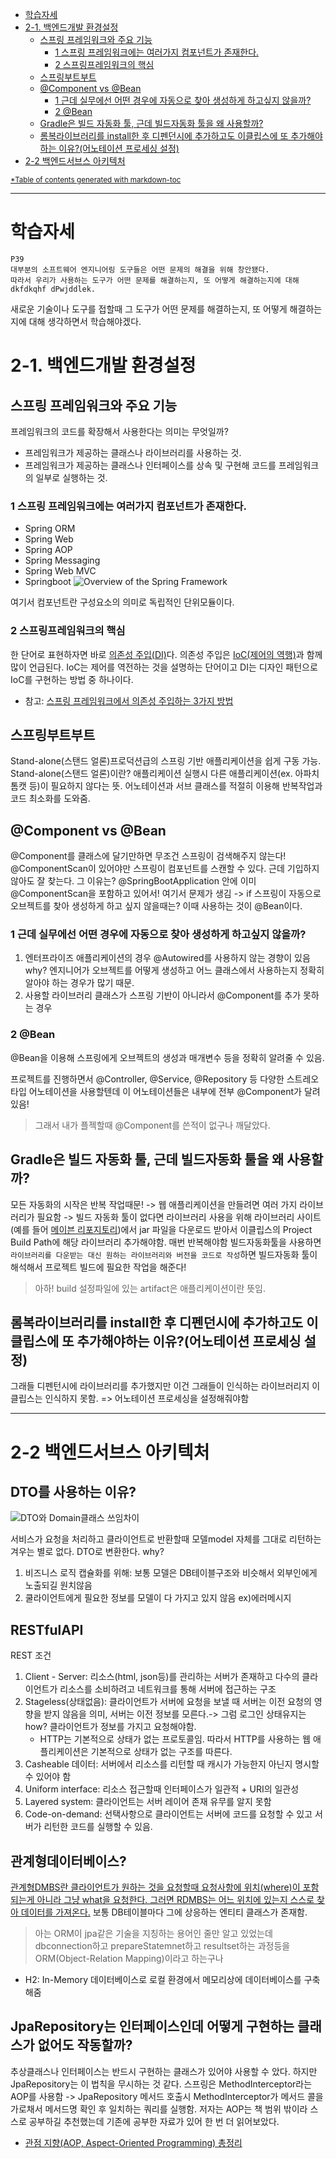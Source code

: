 - [학습자세](#학습자세)
- [2-1. 백엔드개발 환경설정](#2-1-백엔드개발-환경설정)
	- [스프링 프레임워크와 주요 기능](#스프링-프레임워크와-주요-기능)
		- [1 스프링 프레임워크에는 여러가지 컴포넌트가 존재한다.](#1-스프링-프레임워크에는-여러가지-컴포넌트가-존재한다)
		- [2 스프링프레임워크의 핵심](#2-스프링프레임워크의-핵심)
	- [스프링부트부트](#스프링부트부트)
	- [@Component vs @Bean](#component-vs-bean)
		- [1 근데 실무에선 어떤 경우에 자동으로 찾아 생성하게 하고싶지 않을까?](#1-근데-실무에선-어떤-경우에-자동으로-찾아-생성하게-하고싶지-않을까)
		- [2 @Bean](#2-bean)
	- [Gradle은 빌드 자동화 툴, 근데 빌드자동화 툴을 왜 사용할까?](#gradle은-빌드-자동화-툴-근데-빌드자동화-툴을-왜-사용할까)
	- [롬복라이브러리를 install한 후 디펜던시에 추가하고도 이클립스에 또 추가해야하는 이유?(어노테이션 프로세싱 설정)](#롬복라이브러리를-install한-후-디펜던시에-추가하고도-이클립스에-또-추가해야하는-이유어노테이션-프로세싱-설정)
- [2-2 백엔드서브스 아키텍처](#2-2-백엔드서브스-아키텍처)

<small><a href='https://magnetikonline.github.io/markdown-toc-generate/'> *Table of contents generated with markdown-toc</a></small>


***

# 학습자세

```
P39
대부분의 소프트웨어 엔지니어링 도구들은 어떤 문제의 해결을 위해 창안됐다.
따라서 우리가 사용하는 도구가 어떤 문제를 해결하는지, 또 어떻게 해결하는지에 대해 dkfdkqhf dPwjddlek.
```

새로운 기술이나 도구를 접할때 그 도구가 어떤 문제를 해결하는지, 또 어떻게 해결하는지에 대해 생각하면서 학습해야겠다.

# 2-1. 백엔드개발 환경설정
## 스프링 프레임워크와 주요 기능
프레임워크의 코드를 확장해서 사용한다는 의미는 무엇일까?
- 프레임워크가 제공하는 클래스나 라이브러리를 사용하는 것.
- 프레임워크가 제공하는 클래스나 인터페이스를 상속 및 구현해 코드를 프레임워크의 일부로 실행하는 것.

### 1 스프링 프레임워크에는 여러가지 컴포넌트가 존재한다.
- Spring ORM
- Spring Web
- Spring AOP
- Spring Messaging
- Spring Web MVC
- Springboot
![Overview of the Spring Framework](https://docs.spring.io/spring-framework/docs/4.0.x/spring-framework-reference/html/images/spring-overview.png)

여기서 컴포넌트란 구성요소의 의미로 독립적인 단위모듈이다.

### 2 스프링프레임워크의 핵심
한 단어로 표현하자면 바로 [의존성 주입(DI)](https://sowon-dev.github.io/2020/10/03/201003spring-1/#%EC%9D%98%EC%A1%B4%EC%84%B1-%EC%A3%BC%EC%9E%85-DI-Dependency-Injection)다.
의존성 주입은 [IoC(제어의 역행)](https://sowon-dev.github.io/2020/10/03/201003spring-1/#%EC%A0%9C%EC%96%B4%EC%9D%98-%EC%97%AD%ED%96%89-IoC-Inversion-of-Control)과 함께 많이 언급된다.
IoC는 제어를 역전하는 것을 설명하는 단어이고 DI는 디자인 패턴으로 IoC를 구현하는 방법 중 하나이다.
- 참고: [스프링 프레임워크에서 의존성 주입하는 3가지 방법](https://sowon-dev.github.io/2020/10/03/201003spring-1/#%EC%9D%98%EC%A1%B4%EC%84%B1-%EC%A3%BC%EC%9E%85-3%EA%B0%80%EC%A7%80-%EB%B0%A9%EB%B2%95)

## 스프링부트부트
Stand-alone(스탠드 얼론)프로덕션급의 스프링 기반 애플리케이션을 쉽게 구동 가능.
Stand-alone(스탠드 얼론)이란? 애플리케이션 실행시 다른 애플리케이션(ex. 아파치 톰캣 등)이 필요하지 않다는 뜻.
어노테이션과 서브 클래스를 적절히 이용해 반복작업과 코드 최소화를 도와줌.

## @Component vs @Bean
@Component를 클래스에 달기만하면 무조건 스프링이 검색해주지 않는다! @ComponentScan이 있어야만 스프링이 컴포넌트를 스캔할 수 있다.
근데 기입하지 않아도 잘 찾는다. 그 이유는? @SpringBootApplication 안에 이미 @ComponentScan을 포함하고 있어서!
여기서 문제가 생김 -> if 스프링이 자동으로 오브젝트를 찾아 생성하게 하고 싶지 않을때는?
이때 사용하는 것이 @Bean이다. 

### 1 근데 실무에선 어떤 경우에 자동으로 찾아 생성하게 하고싶지 않을까?
1. 엔터프라이즈 애플리케이션의 경우 @Autowired를 사용하지 않는 경향이 있음 why? 엔지니어가 오브젝트를 어떻게 생성하고 어느 클래스에서 사용하는지 정확히 알아야 하는 경우가 많기 때문.
2. 사용할 라이브러리 클래스가 스프링 기반이 아니라서 @Component를 추가 못하는 경우

### 2 @Bean
@Bean을 이용해 스프링에게 오브젝트의 생성과 매개변수 등을 정확히 알려줄 수 있음.

프로젝트를 진행하면서 @Controller, @Service, @Repository 등 다양한 스트레오타입 어노테이션을 사용할텐데 이 어노테이션들은 내부에 전부 @Component가 달려있음!
> 그래서 내가 플젝할때 @Component를 쓴적이 없구나 깨달았다.

## Gradle은 빌드 자동화 툴, 근데 빌드자동화 툴을 왜 사용할까?
모든 자동화의 시작은 반복 작업때문! -> 웹 애플리케이션을 만들려면 여러 가지 라이브러리가 필요함 -> 빌드 자동화 툴이 없다면 라이브러리 사용을 위해 라이브러리 사이트(예를 들어 [메이븐 리포지토리](https://mvnrepository.com/))에서 jar 파일을 다운로드 받아서 이클립스의 Project Build Path에 해당 라이브러리 추가해야함. 매번 반복해야함
빌드자동화툴을 사용하면 `라이브러리를 다운받는 대신 원하는 라이브러리와 버전을 코드로 작성`하면 빌드자동화 툴이 해석해서 프로젝트 빌드에 필요한 작업을 해준다!

> 아하! build 설정파일에 있는 artifact은 애플리케이션이란 뜻임.

## 롬복라이브러리를 install한 후 디펜던시에 추가하고도 이클립스에 또 추가해야하는 이유?(어노테이션 프로세싱 설정)
그래들 디펜턴시에 라이브러리를 추가했지만 이건 그래들이 인식하는 라이브러리지 이클립스는 인식하지 못함. => 어노테이션 프로세싱을 설정해줘야함

***

# 2-2 백엔드서브스 아키텍처

## DTO를 사용하는 이유?

![DTO와 Domain클래스 쓰임차이](https://gmlwjd9405.github.io/images/spring-framework/spring-package-flow.png)

서비스가 요청을 처리하고 클라이언트로 반환할때 모델model 자체를 그대로 리턴하는 겨우는 별로 없다. DTO로 변환한다.
why?
1. 비즈니스 로직 캡슐화를 위해: 보통 모델은 DB테이블구조와 비슷해서 외부인에게 노출되길 원치않음
1. 쿨라이언트에게 필요한 정보를 모델이 다 가지고 있지 않음 ex)에러메시지

## RESTfulAPI
REST 조건
1. Client - Server: 리소스(html, json등)를 관리하는 서버가 존재하고 다수의 클라이언트가 리소스를 소비하려고 네트워크를 통해 서버에 접근하는 구조
1. Stageless(상태없음): 클라이언트가 서버에 요청을 보낼 때 서버는 이전 요청의 영향을 받지 않음을 의미, 서버는 이전 정보를 모른다.-> 그럼 로그인 상태유지는 how? 클라이언트가 정보를 가지고 요청해야함.
	- HTTP는 기본적으로 상태가 없는 프로토콜임. 따라서 HTTP를 사용하는 웹 애플리케이션은 기본적으로 상태가 없는 구조를 따른다.
1. Casheable 데이터: 서버에서 리소스를 리턴할 때 캐시가 가능한지 아닌지 명시할 수 있어야 함
1. Uniform interface: 리소스 접근할때 인터페이스가 일관적 + URI의 일관성
1. Layered system: 클라이언트는 서버 레이어 존재 유무를 알지 못함
1. Code-on-demand: 선택사항으로 클라이언트는 서버에 코드를 요청할 수 있고 서버가 리턴한 코드를 실행할 수 있음.

## 관계형데이터베이스?
[관계형DMBS란 클라이언트가 원하는 것을 요청할때 요청사항에 위치(where)이 포함되는게 아니라 그냥 what을 요청한다. 그러면 RDMBS는 어느 위치에 있는지 스스로 찾아 데이터를 가져온다.](https://sowon-dev.github.io/2020/05/28/200529dbi/)
보통 DB테이블마다 그에 상응하는 엔티티 클래스가 존재함.
> 아는 ORM이 jpa같은 기술을 지칭하는 용어인 줄만 알고 있었는데 dbconnection하고 prepareStatemnet하고 resultset하는 과정등을 ORM(Object-Relation Mapping)이라고 하는구나
- H2: In-Memory 데이터베이스로 로컬 환경에서 메모리상에 데이터베이스를 구축해줌

## JpaRepository는 인터페이스인데 어떻게 구현하는 클래스가 없어도 작동할까?
추상클래스나 인터페이스는 반드시 구현하는 클래스가 있어야 사용할 수 았다. 하지만 JpaRepository는 이 법칙을 무시하는 것 같다.
스프링은 MethodInterceptor라는 AOP를 사용함 -> JpaRepository 메서드 호출시 MethodInterceptor가 메서드 콜을 가로채서 메서드명 확인 후 일치하는 쿼리를 실행함.
저자는 AOP는 책 범위 밖이라 스스로 공부하길 추천했는데 기존에 공부한 자료가 있어 한 번 더 읽어보았다.
- [관점 지향(AOP, Aspect-Oriented Programming) 총정리](https://sowon-dev.github.io/2020/10/06/201007spring/)
